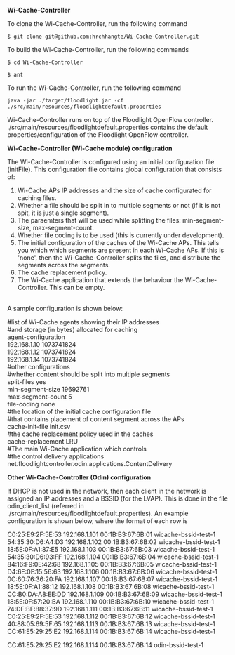 **Wi-Cache-Controller**

To clone the Wi-Cache-Controller, run the following command <br />

```
$ git clone git@github.com:hrchhangte/Wi-Cache-Controller.git
```
To build the Wi-Cache-Controller, run the following commands <br />

```
$ cd Wi-Cache-Controller
```
```
$ ant
```

To run the Wi-Cache-Controller, run the following command <br />
```
java -jar ./target/floodlight.jar -cf ./src/main/resources/floodlightdefault.properties
```

Wi-Cache-Controller runs on top of the Floodlight OpenFlow controller.
./src/main/resources/floodlightdefault.properties contains the default properties/configuration of the Floodlight OpenFlow controller.

**Wi-Cache-Controller (Wi-Cache module) configuration**

The Wi-Cache-Controller is configured using an initial configuration file (initFile). This configuration file contains global configuration that consists of: <br />
1. Wi-Cache APs IP addresses and the size of cache configurated for caching files. <br />
2. Whether a file should be split in to multiple segments or not (if it is not spit, it is just a single segment). <br />
3. The paraemters that will be used while splitting the files: min-segment-size, max-segment-count. <br />
4. Whether file coding is to be used (this is currently under development). <br />
5. The initial configuration of the caches of the Wi-Cache APs. This tells you which which segments are present in each Wi-Cache APs. If this is 'none', then the Wi-Cache-Controller splits the files, and distribute the segments across the segments. <br />
6. The cache replacement policy. <br />
7. The Wi-Cache application that extends the behaviour the Wi-Cache-Controller. This can be empty. <br /> <br />

A sample configuration is shown below: <br /> 

#list of Wi-Cache agents showing their IP addresses <br />
#and storage (in bytes) allocated for caching <br />
agent-configuration <br />
192.168.1.10	1073741824 <br />
192.168.1.12	1073741824 <br />
192.168.1.14	1073741824 <br />
#other configurations <br />
#whether content should be split into multiple segments <br />
split-files	    yes <br /> 
min-segment-size	19692761 <br />
max-segment-count	5 <br />
file-coding		    none <br />
#the location of the initial cache configuration file <br />
#that contains placement of content segment across the APs <br />
cache-init-file     init.csv <br />
#the cache replacement policy used in the caches <br />
cache-replacement   LRU <br />
#The main Wi-Cache application which controls  <br />
#the control delivery applications <br />
net.floodlightcontroller.odin.applications.ContentDelivery <br />

**Other Wi-Cache-Controller (Odin) configuration**

If DHCP is not used in the network, then each client in the network is assigned an IP addresses and a BSSID (for the LVAP). This is done in the file odin_client_list (referred in ./src/main/resources/floodlightdefault.properties). An example configuration is shown below, where the format of each row is <MAC address of the client> <IP address of the client> <LVAP BSSID> <SSID of the Wi-Cache WiFi network> <br />

C0:25:E9:2F:5E:53 192.168.1.101 00:1B:B3:67:6B:01 wicache-bssid-test-1
54:35:30:D6:A4:D3 192.168.1.102 00:1B:B3:67:6B:02 wicache-bssid-test-1
18:5E:0F:A1:87:E5 192.168.1.103 00:1B:B3:67:6B:03 wicache-bssid-test-1
54:35:30:D6:93:FF 192.168.1.104 00:1B:B3:67:6B:04 wicache-bssid-test-1
84:16:F9:0E:42:68 192.168.1.105 00:1B:B3:67:6B:05 wicache-bssid-test-1
D4:6E:0E:15:56:63 192.168.1.106 00:1B:B3:67:6B:06 wicache-bssid-test-1
0C:60:76:36:20:FA 192.168.1.107 00:1B:B3:67:6B:07 wicache-bssid-test-1
18:5E:0F:A1:88:12 192.168.1.108 00:1B:B3:67:6B:08 wicache-bssid-test-1
CC:B0:DA:A8:EE:DD 192.168.1.109 00:1B:B3:67:6B:09 wicache-bssid-test-1
18:5E:0F:57:20:BA 192.168.1.110 00:1B:B3:67:6B:10 wicache-bssid-test-1
74:DF:BF:88:37:9D 192.168.1.111 00:1B:B3:67:6B:11 wicache-bssid-test-1
C0:25:E9:2F:5E:53 192.168.1.112 00:1B:B3:67:6B:12 wicache-bssid-test-1
40:88:05:69:5F:65 192.168.1.113 00:1B:B3:67:6B:13 wicache-bssid-test-1
CC:61:E5:29:25:E2 192.168.1.114 00:1B:B3:67:6B:14 wicache-bssid-test-1


CC:61:E5:29:25:E2 192.168.1.114 00:1B:B3:67:6B:14 odin-bssid-test-1


